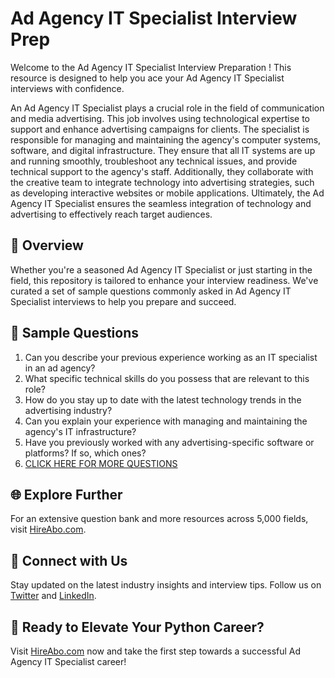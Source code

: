 # Ad Agency IT Specialist Interview Prep

Welcome to the Ad Agency IT Specialist Interview Preparation ! This resource is designed to help you ace your Ad Agency IT Specialist interviews with confidence.

An Ad Agency IT Specialist plays a crucial role in the field of communication and media advertising. This job involves using technological expertise to support and enhance advertising campaigns for clients. The specialist is responsible for managing and maintaining the agency's computer systems, software, and digital infrastructure. They ensure that all IT systems are up and running smoothly, troubleshoot any technical issues, and provide technical support to the agency's staff. Additionally, they collaborate with the creative team to integrate technology into advertising strategies, such as developing interactive websites or mobile applications. Ultimately, the Ad Agency IT Specialist ensures the seamless integration of technology and advertising to effectively reach target audiences.

## 🚀 Overview

Whether you're a seasoned Ad Agency IT Specialist or just starting in the field, this repository is tailored to enhance your interview readiness. We've curated a set of sample questions commonly asked in Ad Agency IT Specialist interviews to help you prepare and succeed.

## 📝 Sample Questions

1. Can you describe your previous experience working as an IT specialist in an ad agency?
2. What specific technical skills do you possess that are relevant to this role?
3. How do you stay up to date with the latest technology trends in the advertising industry?
4. Can you explain your experience with managing and maintaining the agency's IT infrastructure?
5. Have you previously worked with any advertising-specific software or platforms? If so, which ones?
6. [CLICK HERE FOR MORE QUESTIONS](https://hireabo.com/job/8_3_52/Ad%20Agency%20IT%20Specialist)

## 🌐 Explore Further

For an extensive question bank and more resources across 5,000 fields, visit [HireAbo.com](https://www.hireabo.com).

## 📱 Connect with Us

Stay updated on the latest industry insights and interview tips. Follow us on [Twitter](https://twitter.com/hireabo) and [LinkedIn](https://www.linkedin.com/in/hire-abo-3609972a8/).

## 🚀 Ready to Elevate Your Python Career?

Visit [HireAbo.com](https://www.hireabo.com) now and take the first step towards a successful Ad Agency IT Specialist career!